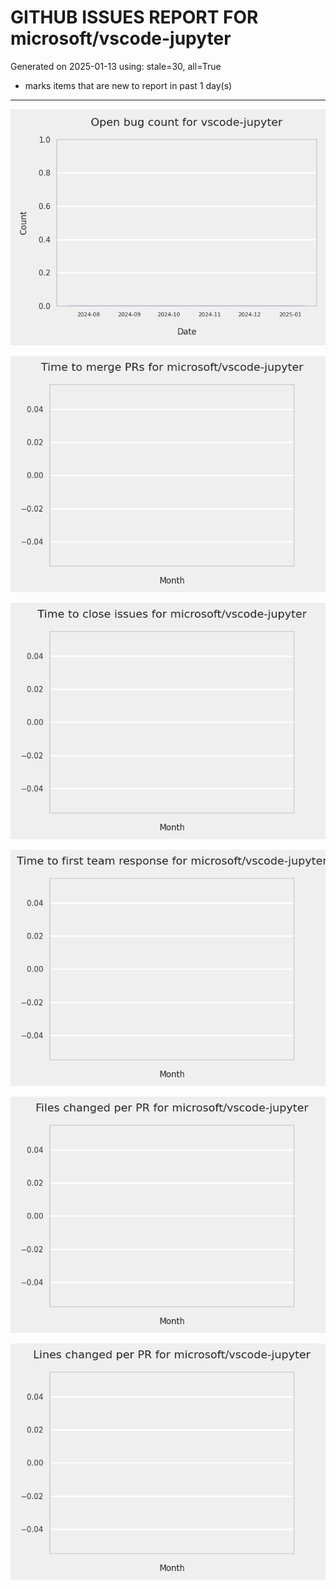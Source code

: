 
# GITHUB ISSUES REPORT FOR microsoft/vscode-jupyter


Generated on 2025-01-13 using: stale=30, all=True


* marks items that are new to report in past 1 day(s)


---






![](bugcount.png)

![](time_to_merge_prs.png)

![](time_to_close_issues.png)

![](time_to_first_response.png)



![](files_changed_per_pr.png)

![](lines_changed_per_pr.png)

